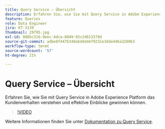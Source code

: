 ```yaml
---
title: Query Service – Übersicht
description: Erfahren Sie, wie Sie mit Query Service in Adobe Experience Platform das Kundenverhalten verstehen und effektive Einblicke gewinnen können.
feature: Queries
role: Data Engineer
jira: KT-3139
thumbnail: 29795.jpg
exl-id: 988bc316-9eec-4dca-8049-95c2d613379d
source-git-commit: adbe8f4476340abddebbf9231e3dde44ba328063
workflow-type: tm+mt
source-wordcount: '57'
ht-degree: 21%

---
```


# Query Service – Übersicht

Erfahren Sie, wie Sie mit Query Service in Adobe Experience Platform das Kundenverhalten verstehen und effektive Einblicke gewinnen können.

>[!VIDEO](https://video.tv.adobe.com/v/29795?quality=12&learn=on)

Weitere Informationen finden Sie unter [Dokumentation zu Query Service](https://experienceleague.adobe.com/docs/experience-platform/query/home.html?lang=de).
